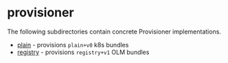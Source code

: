 # provisioner

The following subdirectories contain concrete Provisioner implementations.

- [plain](plain/README.md) - provisions `plain+v0` k8s bundles
- [registry](registry/README.md) - provisions `registry+v1` OLM bundles
